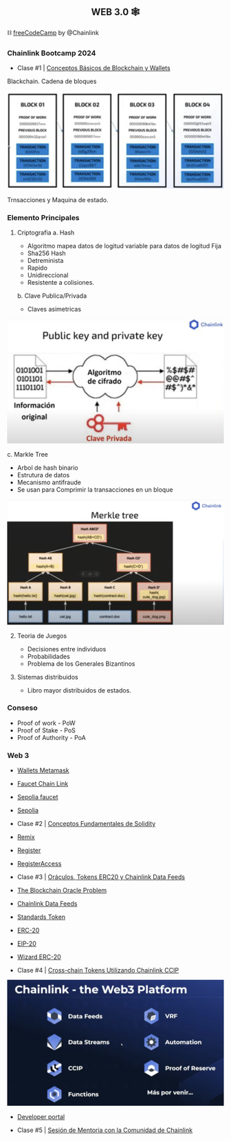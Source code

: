 <h2 align="center"> WEB 3.0 </b>🕸</h2>

⛓ [freeCodeCamp](https://www.youtube.com/playlist?list=PLVP9aGDn-X0QRGpzjx3av5lDH6msuAeyU) by @Chainlink

### Chainlink Bootcamp 2024

- Clase #1 | [Conceptos Básicos de Blockchain y Wallets](https://www.youtube.com/watch?v=1SNmVktaagU)

Blackchain. Cadena de bloques 

![Cadena de Bloques](./images/Clase1.CadenadeBloques.png)

Trnsacciones y Maquina de estado. 

### Elemento Principales 
1. Criptografia
   a. Hash
     - Algoritmo mapea datos de logitud variable para datos de logitud Fija
     - Sha256 Hash 
     - Detreminista
     - Rapido
     - Unidireccional
     - Resistente a colisiones. 
     
   b. Clave Publica/Privada
    - Claves asimetricas
 
![Clave Publica/Privada](./images/PublicyPrivateKey.png)

   c. Markle Tree
   - Arbol de hash binario
   - Estrutura de datos
   - Mecanismo antifraude
   - Se usan para Comprimir la transacciones en un bloque

![MarkeTree](./images/MarkeTree.png)
   
2. Teoria de Juegos
   - Decisiones entre individuos
   - Probabilidades
   - Problema de los Generales Bizantinos 
    
3. Sistemas distribuidos
   - Libro mayor distribuidos de estados.

### Conseso
- Proof of work - PoW
- Proof of Stake - PoS
- Proof of Authority - PoA

### Web 3
- [Wallets Metamask](https://metamask.io/)
- [Faucet Chain Link](https://faucets.chain.link/)
- [Sepolia faucet](https://sepolia-faucet.pk910.de/)
- [Sepolia](https://sepoliafaucet.com/)  

- Clase #2 | [Conceptos Fundamentales de Solidity](https://www.youtube.com/watch?v=aPc_jJvPhxw)

- [Remix](https://remix.ethereum.org/)
- [Register](https://sepolia.etherscan.io/address/0x639e2DbE471718c57B524ac771CB0F3A669505F5)
- [RegisterAccess](https://sepolia.etherscan.io/address/0x96dbD625D166D8dA84fD7B03E721F1228B81b2eb) 

- Clase #3 | [Oráculos, Tokens ERC20 y Chainlink Data Feeds](https://www.youtube.com/watch?v=prf1SS1t2hc)

- [The Blockchain Oracle Problem](https://chain.link/education-hub/oracle-problem)

- [Chainlink Data Feeds](https://data.chain.link/)

- [Standards Token](https://ethereum.org/en/developers/docs/standards/tokens/)
- [ERC-20](https://ethereum.org/en/developers/docs/standards/tokens/erc-20/)
- [EIP-20](https://eips.ethereum.org/EIPS/eip-20)
- [Wizard ERC-20](https://wizard.openzeppelin.com/#erc20) 

- Clase #4 | [Cross-chain Tokens Utilizando Chainlink CCIP](https://www.youtube.com/watch?v=6KtafiSU65g)

![web3Chainlink](./images/ChainlinkWeb3p.png)

- [Developer portal](https://dev.chain.link/)

- Clase #5 | [Sesión de Mentoria con la Comunidad de Chainlink](https://www.youtube.com/watch?v=24Ii_0HjiWo)
